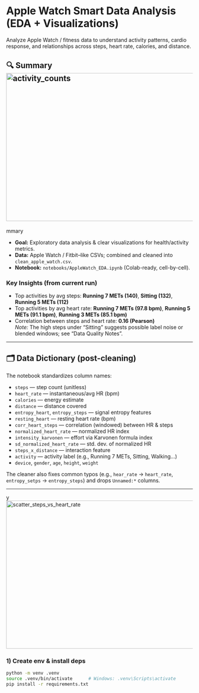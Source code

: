 # Apple Watch Smart Data Analysis (EDA + Visualizations)

Analyze Apple Watch / fitness data to understand activity patterns, cardio response, and relationships across steps, heart rate, calories, and distance.

## 🔍 Summary<img width="800" height="400" alt="activity_counts" src="https://github.com/user-attachments/assets/4eec4864-4785-4273-8edc-5c2f4387f108" />
mmary

- **Goal:** Exploratory data analysis & clear visualizations for health/activity metrics.
- **Data:** Apple Watch / Fitbit–like CSVs; combined and cleaned into `clean_apple_watch.csv`.
- **Notebook:** `notebooks/AppleWatch_EDA.ipynb` (Colab-ready, cell-by-cell).

### Key Insights (from current run)
- Top activities by avg steps: **Running 7 METs (140)**, **Sitting (132)**, **Running 5 METs (112)**
- Top activities by avg heart rate: **Running 7 METs (97.8 bpm)**, **Running 5 METs (91.1 bpm)**, **Running 3 METs (85.1 bpm)**
- Correlation between steps and heart rate: **0.16 (Pearson)**  
  *Note:* The high steps under “Sitting” suggests possible label noise or blended windows; see “Data Quality Notes”.

---

## 🗂️ Data Dictionary (post-cleaning)

The notebook standardizes column names:
- `steps` — step count (unitless)
- `heart_rate` — instantaneous/avg HR (bpm)
- `calories` — energy estimate
- `distance` — distance covered
- `entropy_heart`, `entropy_steps` — signal entropy features
- `resting_heart` — resting heart rate (bpm)
- `corr_heart_steps` — correlation (windowed) between HR & steps
- `normalized_heart_rate` — normalized HR index
- `intensity_karvonen` — effort via Karvonen formula index
- `sd_normalized_heart_rate` — std. dev. of normalized HR
- `steps_x_distance` — interaction feature
- `activity` — activity label (e.g., Running 7 METs, Sitting, Walking…)
- `device`, `gender`, `age`, `height`, `weight`

The cleaner also fixes common typos (e.g., `hear_rate` → `heart_rate`, `entropy_setps` → `entropy_steps`) and drops `Unnamed:*` columns.

---



y<img width="800" height="400" alt="scatter_steps_vs_heart_rate" src="https://github.com/user-attachments/assets/acc4d73f-94c4-4e94-9678-72060e087c7c" />


### 1) Create env & install deps
```bash
python -m venv .venv
source .venv/bin/activate      # Windows: .venv\Scripts\activate
pip install -r requirements.txt
